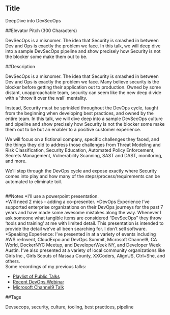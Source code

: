 ## Title

DeepDive into DevSecOps 

##Elevator Pitch (300 Characters)

DevSecOps is a misnomer. The idea that Security is smashed in between Dev and Ops is exactly the problem we face. In this talk, we will deep dive into a sample DevSecOps pipeline and show precisely how Security is not the blocker some make them out to be. 

##Description 

DevSecOps is a misnomer. The idea that Security is smashed in between Dev and Ops is exactly the problem we face. Many believe security is the blocker before getting their application out to production. Owned by some distant, unapproachable team, security can seem like the new deep divide with a 'throw it over the wall' mentality. 

Instead, Security must be sprinkled throughout the DevOps cycle, taught from the beginning when developing best practices, and owned by the entire team. In this talk, we will dive deep into a sample DevSecOps culture and pipeline and show precisely how Security is not the blocker some make them out to be but an enabler to a positive customer experience.  

We will focus on a fictional company, specific challenges they faced, and the things they did to address those challenges from Threat Modeling and Risk Classification, Security Education, Automated Policy Enforcement, Secrets Management, Vulnerability Scanning, SAST and DAST, monitoring, and more. 

We'll step through the DevOps cycle and expose exactly where Security comes into play and how many of the steps/process/requirements can be automated to eliminate toil. 

##

##Notes 
*I'll use a powerpoint presentation.  
*Will need 2 mics - adding a co-presenter. 
*DevOps Experience
I’ve supported enterprise organizations on their DevOps journeys for the past 7 years and have made some awesome mistakes along the way. Whenever I ask someone what tangible items are considered “DevSecOps” they throw ‘tools and training’ at me with limited detail. This presentation is intended to provide the detail we’ve all been searching for. I don’t sell software. 
*Speaking Experience:
I’ve presented in at a variety of events including AWS re:Invent, CloudExpo and DevOps Summit, Microsoft Channel9, CA World, DockerNYC Meetup, and DeveloperWeek NY, and Developer Week Austin. I’ve also presented at a variety of local community organizations like Girls Inc., Girls Scouts of Nassau County, XXCoders, AlignUS, Ctrl+She, and others.  
Some recordings of my previous talks:   

* [Playlist of Public Talks](https://www.youtube.com/playlist?list=PLUo5-4tntpYJdxpyTXkkBoNsOmIt6Il7s) 
* [Recent DevOps Webinar](https://www.brighttalk.com/webcast/11073/375473) 
* [Microsoft Channel9 Talk](https://sec.ch9.ms/ch9/4563/af10cccf-33f2-4cf7-bce1-c4d7fb144563/LaunchPadCATechServiceVirt_mid.mp4) 

##Tags 

Devsecops, security, culture, tooling, best practices, pipeline 
